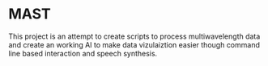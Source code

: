 # MAST
This project is an attempt to create scripts to process multiwavelength data and create an working AI to make data vizulaiztion easier though command line based interaction and speech synthesis.
